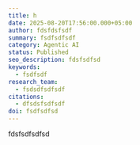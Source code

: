 ```yaml
---
title: h
date: 2025-08-20T17:56:00.000+05:00
author: fdsfdsfsdf
summary: fsdfsdfsdf
category: Agentic AI
status: Published
seo_description: fdsfsdfsd
keywords:
  - fsdfsdf
research_team:
  - fsdsdfsdfsdf
citations:
  - dfsdsfsdfsdf
doi: fsdfsdfsd
---
```

fdsfsdfsdfsd

